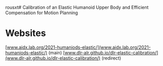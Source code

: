 rousxt# Calibration of an Elastic Humanoid Upper Body and Efficient Compensation for Motion Planning


# Websites
[www.aidx.lab.org/2021-humaniods-elastic/](www.aidx.lab.org/2021-humaniods-elastic/) (main)
[www.dlr-alr.github.io/dlr-elastic-calibration/](www.dlr-alr.github.io/dlr-elastic-calibration/) (redirect)

